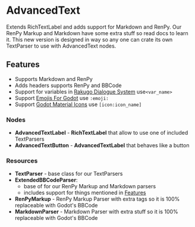 # AdvancedText

Extends RichTextLabel and adds support for Markdown and RenPy.
Our RenPy Markup and Markdown have some extra stuff so read docs to learn it.
This new version is designed in way so any one can crate its own TextParser to use with AdvancedText nodes.

## Features
- Supports Markdown and RenPy
- Adds headers supports RenPy and BBCode
- Support for variables in [Rakugo Dialogue System](https://github.com/rakugoteam/Rakugo-Dialogue-System) use`<var_name>`
- Support [Emojis For Godot](https://github.com/rakugoteam/Emojis-For-Godot) use `:emoji:`
- Support [Godot Material Icons](https://github.com/rakugoteam/Godot-Material-Icons) use `[icon:icon_name]`

### Nodes
- **AdvancedTextLabel** - **RichTextLabel** that allow to use one of included TextParsers
- **AdvancedTextButton** - **AdvancedTextLabel** that behaves like a button

### Resources
- **TextParser** - base class for our TextParsers
- **ExtendedBBCodeParser**:
	- base of for our RenPy Markup and Markdown parsers
	- includes support for things mentioned in [Features](#features)
- **RenPyMarkup** - RenPy Markup Parser with extra tags so it is 100% replaceable with Godot's BBCode
- **MarkdownParser** - Markdown Parser with extra stuff so it is 100% replaceable with Godot's BBCode